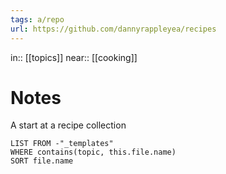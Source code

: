 ```yaml
---
tags: a/repo
url: https://github.com/dannyrappleyea/recipes
---
```

in:: [[topics]]
near:: [[cooking]]

# Notes

A start at a recipe collection


```dataview
LIST FROM -"_templates"
WHERE contains(topic, this.file.name)
SORT file.name
```

